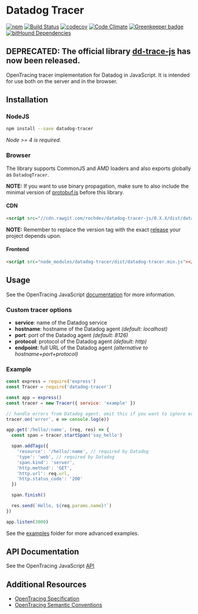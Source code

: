 # Datadog Tracer

[![npm](https://img.shields.io/npm/v/datadog-tracer.svg)](https://www.npmjs.com/package/datadog-tracer)
[![Build Status](https://travis-ci.org/rochdev/datadog-tracer-js.svg?branch=master)](https://travis-ci.org/rochdev/datadog-tracer-js)
[![codecov](https://codecov.io/gh/rochdev/datadog-tracer-js/branch/master/graph/badge.svg)](https://codecov.io/gh/rochdev/datadog-tracer-js)
[![Code Climate](https://codeclimate.com/github/rochdev/datadog-tracer-js/badges/gpa.svg)](https://codeclimate.com/github/rochdev/datadog-tracer-js)
[![Greenkeeper badge](https://badges.greenkeeper.io/rochdev/datadog-tracer-js.svg)](https://greenkeeper.io/)
[![bitHound Dependencies](https://www.bithound.io/github/rochdev/datadog-tracer-js/badges/dependencies.svg)](https://www.bithound.io/github/rochdev/datadog-tracer-js/master/dependencies/npm)

## DEPRECATED: The official library [dd-trace-js](https://github.com/DataDog/dd-trace-js) has now been released.

OpenTracing tracer implementation for Datadog in JavaScript.
It is intended for use both on the server and in the browser.

## Installation

### NodeJS

```sh
npm install --save datadog-tracer
```

*Node >= 4 is required.*

### Browser

The library supports CommonJS and AMD loaders and also exports globally as `DatadogTracer`.

**NOTE:** If you want to use binary propagation, make sure to also include the minimal version of [protobuf.js](https://github.com/dcodeIO/protobuf.js/tree/master/dist/minimal) before this library.

#### CDN

```html
<script src="//cdn.rawgit.com/rochdev/datadog-tracer-js/0.X.X/dist/datadog-tracer.min.js"></script>
```

**NOTE:** Remember to replace the version tag with the exact [release](https://github.com/rochdev/datadog-tracer-js/tags) your project depends upon.

#### Frontend

```html
<script src="node_modules/datadog-tracer/dist/datadog-tracer.min.js"></script>
```

## Usage

See the OpenTracing JavaScript [documentation](https://github.com/opentracing/opentracing-javascript) for more information.

### Custom tracer options

* **service**: name of the Datadog service
* **hostname**: hostname of the Datadog agent *(default: localhost)*
* **port**: port of the Datadog agent *(default: 8126)*
* **protocol**: protocol of the Datadog agent *(default: http)*
* **endpoint**: full URL of the Datadog agent *(alternative to hostname+port+protocol)*

### Example

```js
const express = require('express')
const Tracer = require('datadog-tracer')

const app = express()
const tracer = new Tracer({ service: 'example' })

// handle errors from Datadog agent. omit this if you want to ignore errors
tracer.on('error', e => console.log(e))

app.get('/hello/:name', (req, res) => {
  const span = tracer.startSpan('say_hello')

  span.addTags({
    'resource': '/hello/:name', // required by Datadog
    'type': 'web', // required by Datadog
    'span.kind': 'server',
    'http.method': 'GET',
    'http.url': req.url,
    'http.status_code': '200'
  })

  span.finish()

  res.send(`Hello, ${req.params.name}!`)
})

app.listen(3000)
```

See the [examples](examples) folder for more advanced examples.

## API Documentation

See the OpenTracing JavaScript [API](https://doc.esdoc.org/github.com/opentracing/opentracing-javascript/)

## Additional Resources

* [OpenTracing Specification](https://github.com/opentracing/specification/blob/master/specification.md)
* [OpenTracing Semantic Conventions](https://github.com/opentracing/specification/blob/master/semantic_conventions.md)
